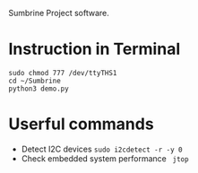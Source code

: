 Sumbrine Project software.


# Instruction in Terminal
```
sudo chmod 777 /dev/ttyTHS1
cd ~/Sumbrine
python3 demo.py
```

# Userful commands
* Detect I2C devices
` sudo i2cdetect -r -y 0 `
* Check embedded system performance
` jtop`

